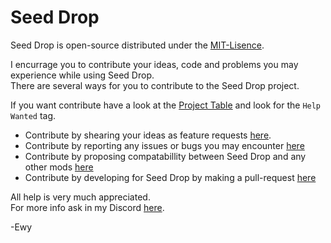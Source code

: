 # Seed Drop #

Seed Drop is open-source distributed under the [MIT-Lisence](https://github.com/EwyBoy/SeedDrop/blob/master/LICENSE.md).

I encurrage you to contribute your ideas, code and problems you may experience while using Seed Drop.  
There are several ways for you to contribute to the Seed Drop project.  
  
If you want contribute have a look at the [Project Table](https://github.com/EwyBoy/SeedDrop/projects/1?fullscreen=true) and look for the `Help Wanted` tag.

* Contribute by shearing your ideas as feature requests [here](https://github.com/EwyBoy/SeedDrop/issues/new?assignees=EwyBoy&labels=Compatibility+Request&template=compatibility-request.md&title=%5BCompatibility%5D+MOD-NAME).
* Contribute by reporting any issues or bugs you may encounter [here](https://github.com/EwyBoy/SeedDrop/issues/new?assignees=EwyBoy&labels=bug&template=bug_report.md&title=%5BBug%5D+Relevant+title+here)
* Contribute by proposing compatabillity between Seed Drop and any other mods [here](https://github.com/EwyBoy/SeedDrop/issues/new?assignees=EwyBoy&labels=Compatibility+Request&template=compatibility-request.md&title=%5BCompatibility%5D+MOD-NAME)
* Contribute by developing for Seed Drop by making a pull-request [here](https://github.com/EwyBoy/SeedDrop/pulls)

All help is very much appreciated.  
For more info ask in my Discord [here](https://discord.gg/VhzURbrN2n).
  
-Ewy
